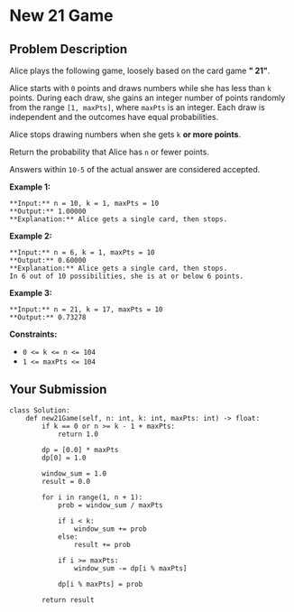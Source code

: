 # New 21 Game

## Problem Description

Alice plays the following game, loosely based on the card game **" 21"**.

Alice starts with `0` points and draws numbers while she has less than `k`
points. During each draw, she gains an integer number of points randomly from
the range `[1, maxPts]`, where `maxPts` is an integer. Each draw is
independent and the outcomes have equal probabilities.

Alice stops drawing numbers when she gets `k` **or more points**.

Return the probability that Alice has `n` or fewer points.

Answers within `10-5` of the actual answer are considered accepted.



**Example 1:**

    
    
    **Input:** n = 10, k = 1, maxPts = 10
    **Output:** 1.00000
    **Explanation:** Alice gets a single card, then stops.
    

**Example 2:**

    
    
    **Input:** n = 6, k = 1, maxPts = 10
    **Output:** 0.60000
    **Explanation:** Alice gets a single card, then stops.
    In 6 out of 10 possibilities, she is at or below 6 points.
    

**Example 3:**

    
    
    **Input:** n = 21, k = 17, maxPts = 10
    **Output:** 0.73278
    



**Constraints:**

  * `0 <= k <= n <= 104`
  * `1 <= maxPts <= 104`



## Your Submission

```python3
class Solution:
    def new21Game(self, n: int, k: int, maxPts: int) -> float:
        if k == 0 or n >= k - 1 + maxPts:
            return 1.0

        dp = [0.0] * maxPts
        dp[0] = 1.0

        window_sum = 1.0
        result = 0.0

        for i in range(1, n + 1):
            prob = window_sum / maxPts

            if i < k:
                window_sum += prob
            else:
                result += prob

            if i >= maxPts:
                window_sum -= dp[i % maxPts]

            dp[i % maxPts] = prob

        return result

```
